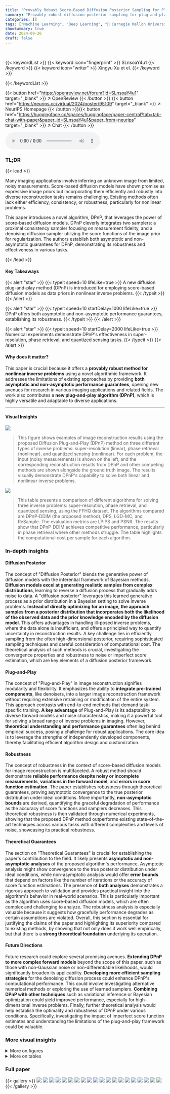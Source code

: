 ```yaml
---
title: "Provably Robust Score-Based Diffusion Posterior Sampling for Plug-and-Play Image Reconstruction"
summary: "Provably robust diffusion posterior sampling for plug-and-play image reconstruction is achieved via a novel algorithmic framework, DPnP, offering both asymptotic and non-asymptotic performance guarant..."
categories: []
tags: ["Machine Learning", "Deep Learning", "🏢 Carnegie Mellon University",]
showSummary: true
date: 2024-09-26
draft: false
---
```


<br>

{{< keywordList >}}
{{< keyword icon="fingerprint" >}} SLnsoaY4u1 {{< /keyword >}}
{{< keyword icon="writer" >}} Xingyu Xu et el. {{< /keyword >}}
 
{{< /keywordList >}}

{{< button href="https://openreview.net/forum?id=SLnsoaY4u1" target="_blank" >}}
↗ OpenReview
{{< /button >}}
{{< button href="https://neurips.cc/virtual/2024/poster/95109" target="_blank" >}}
↗ NeurIPS Homepage
{{< /button >}}{{< button href="https://huggingface.co/spaces/huggingface/paper-central?tab=tab-chat-with-paper&paper_id=SLnsoaY4u1&paper_from=neurips" target="_blank" >}}
↗ Chat
{{< /button >}}



<audio controls>
    <source src="https://ai-paper-reviewer.com/SLnsoaY4u1/podcast.wav" type="audio/wav">
    Your browser does not support the audio element.
</audio>


### TL;DR


{{< lead >}}

Many imaging applications involve inferring an unknown image from limited, noisy measurements.  Score-based diffusion models have shown promise as expressive image priors but incorporating them efficiently and robustly into diverse reconstruction tasks remains challenging. Existing methods often lack either efficiency, consistency, or robustness, particularly for nonlinear problems.

This paper introduces a novel algorithm, DPnP, that leverages the power of score-based diffusion models.  DPnP cleverly integrates two samplers: a proximal consistency sampler focusing on measurement fidelity, and a denoising diffusion sampler utilizing the score functions of the image prior for regularization. The authors establish both asymptotic and non-asymptotic guarantees for DPnP, demonstrating its robustness and effectiveness in various tasks.

{{< /lead >}}


#### Key Takeaways

{{< alert "star" >}}
{{< typeit speed=10 lifeLike=true >}} A new diffusion plug-and-play method (DPnP) is introduced for employing score-based diffusion models as data priors in nonlinear inverse problems. {{< /typeit >}}
{{< /alert >}}

{{< alert "star" >}}
{{< typeit speed=10 startDelay=1000 lifeLike=true >}} DPnP offers both asymptotic and non-asymptotic performance guarantees, establishing its robustness. {{< /typeit >}}
{{< /alert >}}

{{< alert "star" >}}
{{< typeit speed=10 startDelay=2000 lifeLike=true >}} Numerical experiments demonstrate DPnP's effectiveness in super-resolution, phase retrieval, and quantized sensing tasks. {{< /typeit >}}
{{< /alert >}}

#### Why does it matter?
This paper is crucial because it offers a **provably robust method for nonlinear inverse problems** using a novel algorithmic framework.  It addresses the limitations of existing approaches by providing **both asymptotic and non-asymptotic performance guarantees**, opening new avenues for research in various imaging applications and related fields. The work also contributes a **new plug-and-play algorithm (DPnP)**, which is highly versatile and adaptable to diverse applications.

------
#### Visual Insights



![](https://ai-paper-reviewer.com/SLnsoaY4u1/figures_1_1.jpg)

> This figure shows examples of image reconstruction results using the proposed Diffusion Plug-and-Play (DPnP) method on three different types of inverse problems: super-resolution (linear), phase retrieval (nonlinear), and quantized sensing (nonlinear).  For each problem, the input (noisy measurements) is shown on the left, and the corresponding reconstruction results from DPnP and other competing methods are shown alongside the ground truth image. The results visually demonstrate DPnP's capability to solve both linear and nonlinear inverse problems.





![](https://ai-paper-reviewer.com/SLnsoaY4u1/tables_8_1.jpg)

> This table presents a comparison of different algorithms for solving three inverse problems: super-resolution, phase retrieval, and quantized sensing, using the FFHQ dataset.  The algorithms compared are DPnP-DDIM (the proposed method), DPS, LGD-MC, and ReSample.  The evaluation metrics are LPIPS and PSNR.  The results show that DPnP-DDIM achieves competitive performance, particularly in phase retrieval where other methods struggle.  The table highlights the computational cost per sample for each algorithm.





### In-depth insights


#### Diffusion Posterior
The concept of "Diffusion Posterior" blends the generative power of diffusion models with the inferential framework of Bayesian methods.  **Diffusion models excel at generating realistic samples from complex distributions**, learning to reverse a diffusion process that gradually adds noise to data.  A "diffusion posterior" leverages this learned generative process as a prior distribution in a Bayesian setting to solve inverse problems.  **Instead of directly optimizing for an image, the approach samples from a posterior distribution that incorporates both the likelihood of the observed data and the prior knowledge encoded by the diffusion model**. This offers advantages in handling ill-posed inverse problems, where the data alone is insufficient, and offers a principled way to quantify uncertainty in reconstruction results.  A key challenge lies in efficiently sampling from the often high-dimensional posterior, requiring sophisticated sampling techniques and careful consideration of computational cost.  The theoretical analysis of such methods is crucial, investigating the convergence properties and robustness to noise or imperfect score estimation, which are key elements of a diffusion posterior framework.

#### Plug-and-Play
The concept of "Plug-and-Play" in image reconstruction signifies modularity and flexibility.  It emphasizes the ability to **integrate pre-trained components**, like denoisers, into a larger image reconstruction framework without requiring extensive retraining or modification of the entire system. This approach contrasts with end-to-end methods that demand task-specific training.  **A key advantage** of Plug-and-Play is its adaptability to diverse forward models and noise characteristics, making it a powerful tool for solving a broad range of inverse problems in imaging.  However, **theoretical understanding and performance guarantees** often lag behind empirical success, posing a challenge for robust applications.  The core idea is to leverage the strengths of independently developed components, thereby facilitating efficient algorithm design and customization.

#### Robustness
The concept of robustness in the context of score-based diffusion models for image reconstruction is multifaceted.  A robust method should demonstrate **reliable performance despite noisy or incomplete measurements**, **variations in the forward model**, and **errors in score function estimation**.  The paper establishes robustness through theoretical guarantees, proving asymptotic convergence to the true posterior distribution under ideal conditions.  More importantly, **non-asymptotic bounds** are derived, quantifying the graceful degradation of performance as the accuracy of score functions and samplers decreases. This theoretical robustness is then validated through numerical experiments, showing that the proposed DPnP method outperforms existing state-of-the-art techniques across various tasks with different complexities and levels of noise, showcasing its practical robustness.

#### Theoretical Guarantees
The section on "Theoretical Guarantees" is crucial for establishing the paper's contribution to the field.  It likely presents **asymptotic and non-asymptotic analyses** of the proposed algorithm's performance.  Asymptotic analysis might show convergence to the true posterior distribution under ideal conditions, while non-asymptotic analysis would offer **error bounds** that depend on factors like the number of iterations or the accuracy of score function estimations.  The presence of **both analyses** demonstrates a rigorous approach to validation and provides practical insight into the algorithm's behavior in real-world scenarios. This is particularly important as the algorithm uses score-based diffusion models, which are often complex and challenging to analyze.  The robustness analysis is especially valuable because it suggests how gracefully performance degrades as certain assumptions are violated.  Overall, this section is essential for justifying the claims of the paper and highlighting its superiority compared to existing methods, by showing that not only does it work well empirically, but that there is a **strong theoretical foundation** underlying its operation.

#### Future Directions
Future research could explore several promising avenues. **Extending DPnP to more complex forward models** beyond the scope of this paper, such as those with non-Gaussian noise or non-differentiable likelihoods, would significantly broaden its applicability.  **Developing more efficient sampling strategies** for the denoising diffusion process could enhance DPnP's computational performance. This could involve investigating alternative numerical methods or exploring the use of learned samplers.  **Combining DPnP with other techniques** such as variational inference or Bayesian optimization could yield improved performance, especially for high-dimensional inverse problems.  Finally, further theoretical analysis would help establish the optimality and robustness of DPnP under various conditions.  Specifically, investigating the impact of imperfect score function estimates and understanding the limitations of the plug-and-play framework could be valuable.


### More visual insights

<details>
<summary>More on figures
</summary>


![](https://ai-paper-reviewer.com/SLnsoaY4u1/figures_8_1.jpg)

> This figure showcases the results of applying the Diffusion Plug-and-Play (DPnP) method to three different types of inverse problems: super-resolution (a linear problem), phase retrieval (a nonlinear problem), and quantized sensing (a nonlinear problem).  For each problem, it shows the input (noisy measurements), and the reconstructions obtained using DPnP, compared to the ground truth. The results demonstrate the ability of DPnP to effectively reconstruct images from limited and noisy measurements across different problem types and nonlinearities.


![](https://ai-paper-reviewer.com/SLnsoaY4u1/figures_8_2.jpg)

> This figure demonstrates the effectiveness of the proposed Diffusion Plug-and-Play (DPnP) method in solving various inverse problems. It showcases results for three different tasks: super-resolution (a linear inverse problem), phase retrieval (a nonlinear inverse problem), and quantized sensing (a nonlinear inverse problem). Each column represents a different method, with DPnP showing significantly improved results compared to the other methods. This highlights the method's ability to handle both linear and nonlinear inverse problems and its versatility in different imaging modalities.


![](https://ai-paper-reviewer.com/SLnsoaY4u1/figures_29_1.jpg)

> This figure shows the results of applying the proposed Diffusion Plug-and-Play (DPnP) method to three different inverse problems: super-resolution (a linear inverse problem), phase retrieval (a nonlinear inverse problem), and quantized sensing (a nonlinear inverse problem).  For each problem, the input (noisy or incomplete measurements) is shown on the far left, followed by the reconstruction results from four different methods: DPS, LGD-MC, ReSample, and DPnP (using both DDPM and DDIM samplers). The ground truth image is shown on the far right.  The figure visually demonstrates the ability of DPnP to effectively handle both linear and nonlinear inverse problems, and achieve superior performance compared to existing state-of-the-art methods.


</details>




<details>
<summary>More on tables
</summary>


![](https://ai-paper-reviewer.com/SLnsoaY4u1/tables_9_1.jpg)
> This table presents the quantitative results of evaluating different image reconstruction algorithms on the ImageNet dataset.  The algorithms are compared across three inverse problem tasks: super-resolution, phase retrieval, and quantized sensing.  The metrics used for comparison are LPIPS and PSNR.  The table highlights that the proposed DPnP-DDIM method achieves superior performance compared to existing methods across all tasks, except for the ReSample algorithm which failed to produce meaningful results for phase retrieval.  Computation time per sample is also provided for each algorithm.

![](https://ai-paper-reviewer.com/SLnsoaY4u1/tables_29_1.jpg)
> This table compares the number of neural function estimations (NFEs) required for different algorithms (DPnP-DDIM, DPnP-DDPM, DPS, LGD-MC, and ReSample) to generate samples.  NFEs represent the computational cost in terms of the number of calls to score functions. The values shown are approximate and vary depending on factors like initialization and the annealing schedule used in DPnP.

![](https://ai-paper-reviewer.com/SLnsoaY4u1/tables_30_1.jpg)
> This table presents a comparison of the Fréchet Inception Distance (FID) and Structural Similarity Index Measure (SSIM) scores for four different algorithms applied to three inverse problems: super-resolution, phase retrieval, and quantized sensing.  Lower FID scores indicate better performance, while higher SSIM scores indicate better performance.  The results show that the DPnP-DDIM algorithm achieves better or comparable results than the other algorithms in each inverse problem.

![](https://ai-paper-reviewer.com/SLnsoaY4u1/tables_30_2.jpg)
> This table shows the Fréchet Inception Distance (FID) and Structural Similarity Index Measure (SSIM) scores for four different algorithms on the FFHQ dataset, solving three different inverse problems: super-resolution (linear), phase retrieval (nonlinear), and quantized sensing (nonlinear).  Lower FID and higher SSIM values indicate better performance.  The results demonstrate the relative performance of DPnP-DDIM compared to other state-of-the-art algorithms.

</details>




### Full paper

{{< gallery >}}
<img src="https://ai-paper-reviewer.com/SLnsoaY4u1/1.png" class="grid-w50 md:grid-w33 xl:grid-w25" />
<img src="https://ai-paper-reviewer.com/SLnsoaY4u1/2.png" class="grid-w50 md:grid-w33 xl:grid-w25" />
<img src="https://ai-paper-reviewer.com/SLnsoaY4u1/3.png" class="grid-w50 md:grid-w33 xl:grid-w25" />
<img src="https://ai-paper-reviewer.com/SLnsoaY4u1/4.png" class="grid-w50 md:grid-w33 xl:grid-w25" />
<img src="https://ai-paper-reviewer.com/SLnsoaY4u1/5.png" class="grid-w50 md:grid-w33 xl:grid-w25" />
<img src="https://ai-paper-reviewer.com/SLnsoaY4u1/6.png" class="grid-w50 md:grid-w33 xl:grid-w25" />
<img src="https://ai-paper-reviewer.com/SLnsoaY4u1/7.png" class="grid-w50 md:grid-w33 xl:grid-w25" />
<img src="https://ai-paper-reviewer.com/SLnsoaY4u1/8.png" class="grid-w50 md:grid-w33 xl:grid-w25" />
<img src="https://ai-paper-reviewer.com/SLnsoaY4u1/9.png" class="grid-w50 md:grid-w33 xl:grid-w25" />
<img src="https://ai-paper-reviewer.com/SLnsoaY4u1/10.png" class="grid-w50 md:grid-w33 xl:grid-w25" />
<img src="https://ai-paper-reviewer.com/SLnsoaY4u1/11.png" class="grid-w50 md:grid-w33 xl:grid-w25" />
<img src="https://ai-paper-reviewer.com/SLnsoaY4u1/12.png" class="grid-w50 md:grid-w33 xl:grid-w25" />
<img src="https://ai-paper-reviewer.com/SLnsoaY4u1/13.png" class="grid-w50 md:grid-w33 xl:grid-w25" />
<img src="https://ai-paper-reviewer.com/SLnsoaY4u1/14.png" class="grid-w50 md:grid-w33 xl:grid-w25" />
<img src="https://ai-paper-reviewer.com/SLnsoaY4u1/15.png" class="grid-w50 md:grid-w33 xl:grid-w25" />
<img src="https://ai-paper-reviewer.com/SLnsoaY4u1/16.png" class="grid-w50 md:grid-w33 xl:grid-w25" />
<img src="https://ai-paper-reviewer.com/SLnsoaY4u1/17.png" class="grid-w50 md:grid-w33 xl:grid-w25" />
<img src="https://ai-paper-reviewer.com/SLnsoaY4u1/18.png" class="grid-w50 md:grid-w33 xl:grid-w25" />
<img src="https://ai-paper-reviewer.com/SLnsoaY4u1/19.png" class="grid-w50 md:grid-w33 xl:grid-w25" />
<img src="https://ai-paper-reviewer.com/SLnsoaY4u1/20.png" class="grid-w50 md:grid-w33 xl:grid-w25" />
{{< /gallery >}}